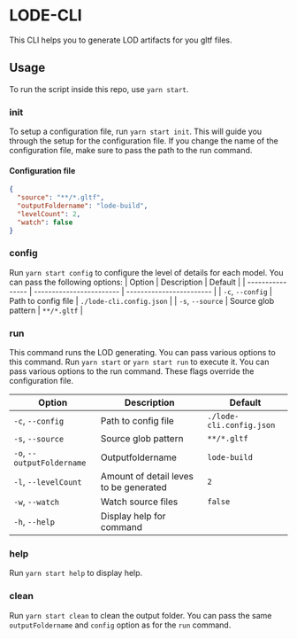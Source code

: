 # LODE-CLI

This CLI helps you to generate LOD artifacts for you gltf files.

## Usage

To run the script inside this repo, use `yarn start`.

### init

To setup a configuration file, run `yarn start init`. This will guide you through the setup for the configuration file. If you change the name of the configuration file, make sure to pass the path to the run command.

#### Configuration file

```lode-cli.config.json
{
  "source": "**/*.gltf",
  "outputFoldername": "lode-build",
  "levelCount": 2,
  "watch": false
}

```

### config
Run `yarn start config` to configure the level of details for each model.
You can pass the following options:
| Option           | Description              | Default                  |
| ---------------- | ------------------------ | ------------------------ |
| `-c`, `--config` | Path to config file      | `./lode-cli.config.json` |
| `-s`, `--source` | Source glob pattern      | `**/*.gltf`              |

### run

This command runs the LOD generating. You can pass various options to this command.
Run `yarn start` or `yarn start run` to execute it. You can pass various options to the run command. These flags override the configuration file.

| Option           | Description              | Default                  |
| ---------------- | ------------------------ | ------------------------ |
| `-c`, `--config` | Path to config file      | `./lode-cli.config.json` |
| `-s`, `--source` | Source glob pattern      | `**/*.gltf`              |
| `-o`, `--outputFoldername` | Outputfoldername | `lode-build`           |
| `-l`, `--levelCount` | Amount of detail leves to be generated | `2`    |
| `-w`, `--watch`  | Watch source files       | `false`                  |
| `-h`, `--help`   | Display help for command |                          |

### help

Run `yarn start help` to display help.

### clean

Run `yarn start clean` to clean the output folder. You can pass the same `outputFoldername` and `config` option as for the `run` command.
